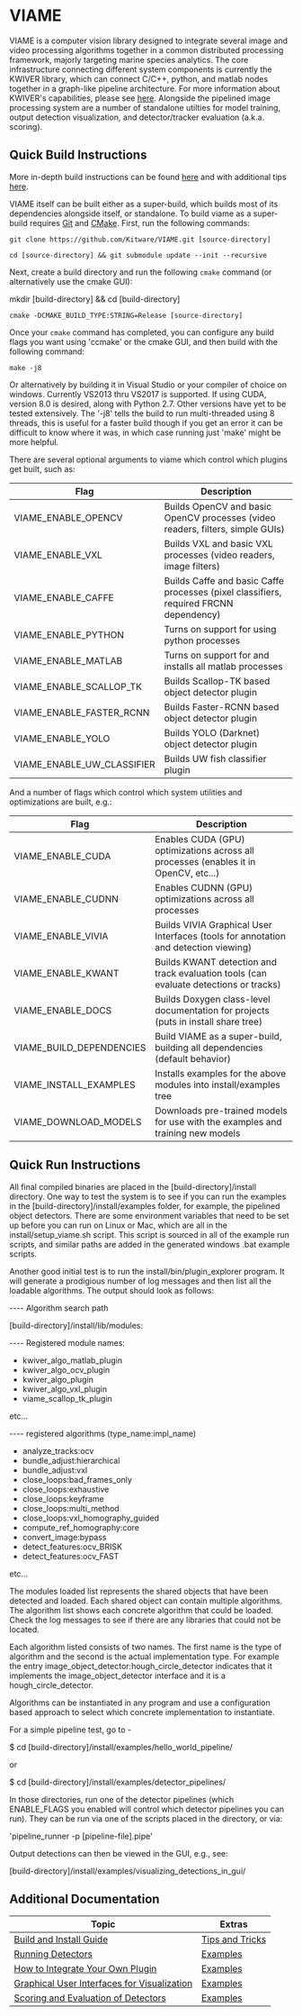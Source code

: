 
VIAME
=====

VIAME is a computer vision library designed to integrate several image and
video processing algorithms together in a common distributed processing framework,
majorly targeting marine species analytics. The core infrastructure connecting
different system components is currently the KWIVER library, which can connect
C/C++, python, and matlab nodes together in a graph-like pipeline architecture.
For more information about KWIVER's capabilities, please
see [here](https://github.com/Kitware/kwiver/). Alongside the pipelined image
processing system are a number of standalone utilties for model training,
output detection visualization, and detector/tracker evaluation (a.k.a. scoring).


Quick Build Instructions
------------------------

More in-depth build instructions can be found [here](doc/build_and_install_guide.rst)
and with additional tips [here](doc/build_tips_n_tricks.md).

VIAME itself can be built either as a super-build, which builds most of its
dependencies alongside itself, or standalone. To build viame as a super-build
requires [Git](https://git-scm.com/) and [CMake](https://cmake.org/). First,
run the following commands:

	git clone https://github.com/Kitware/VIAME.git [source-directory]

	cd [source-directory] && git submodule update --init --recursive

Next, create a build directory and run the following `cmake` command (or alternatively
use the cmake GUI):

  mkdir [build-directory] && cd [build-directory]

	cmake -DCMAKE_BUILD_TYPE:STRING=Release [source-directory]

Once your `cmake` command has completed, you can configure any build flags you want
using 'ccmake' or the cmake GUI, and then build with the following command:

	make -j8

Or alternatively by building it in Visual Studio or your compiler of choice on windows.
Currently VS2013 thru VS2017 is supported. If using CUDA, version 8.0 is desired,
along with Python 2.7. Other versions have yet to be tested extensively. The '-j8' tells
the build to run multi-threaded using 8 threads, this is useful for a faster build though
if you get an error it can be difficult to know where it was, in which case running just
'make' might be more helpful.

There are several optional arguments to viame which control which plugins get built, such as:

<center>

| Flag                         | Description                                                                           |
|------------------------------|---------------------------------------------------------------------------------------|
| VIAME_ENABLE_OPENCV          | Builds OpenCV and basic OpenCV processes (video readers, filters, simple GUIs)        |
| VIAME_ENABLE_VXL             | Builds VXL and basic VXL processes (video readers, image filters)                     |
| VIAME_ENABLE_CAFFE           | Builds Caffe and basic Caffe processes (pixel classifiers, required FRCNN dependency) |
| VIAME_ENABLE_PYTHON          | Turns on support for using python processes                                           |
| VIAME_ENABLE_MATLAB          | Turns on support for and installs all matlab processes                                |
| VIAME_ENABLE_SCALLOP_TK      | Builds Scallop-TK based object detector plugin                                        |
| VIAME_ENABLE_FASTER_RCNN     | Builds Faster-RCNN based object detector plugin                                       |
| VIAME_ENABLE_YOLO            | Builds YOLO (Darknet) object detector plugin                                          |
| VIAME_ENABLE_UW_CLASSIFIER   | Builds UW fish classifier plugin                                                      |

</center>

And a number of flags which control which system utilities and optimizations are built, e.g.:

<center>

| Flag                         | Description                                                                                 |
|------------------------------|---------------------------------------------------------------------------------------------|
| VIAME_ENABLE_CUDA            | Enables CUDA (GPU) optimizations across all processes (enables it in OpenCV, etc...)        |
| VIAME_ENABLE_CUDNN           | Enables CUDNN (GPU) optimizations across all processes                                      |
| VIAME_ENABLE_VIVIA           | Builds VIVIA Graphical User Interfaces (tools for annotation and detection viewing)         |
| VIAME_ENABLE_KWANT           | Builds KWANT detection and track evaluation tools (can evaluate detections or tracks)       |
| VIAME_ENABLE_DOCS            | Builds Doxygen class-level documentation for projects (puts in install share tree)          |
| VIAME_BUILD_DEPENDENCIES     | Build VIAME as a super-build, building all dependencies (default behavior)                  |
| VIAME_INSTALL_EXAMPLES       | Installs examples for the above modules into install/examples tree                          |
| VIAME_DOWNLOAD_MODELS        | Downloads pre-trained models for use with the examples and training new models              |

</center>

Quick Run Instructions
----------------------

All final compiled binaries are placed in the [build-directory]/install directory.
One way to test the system is to see if you can run the examples in the [build-directory]/install/examples
folder, for example, the pipelined object detectors. There are some environment variables
that need to be set up before you can run on Linux or Mac, which are all in the
install/setup_viame.sh script. This script is sourced in all of the example run
scripts, and similar paths are added in the generated windows .bat example scripts.

Another good initial test is to run the install/bin/plugin_explorer program. It
will generate a prodigious number of log messages and then list all the loadable
algorithms. The output should look as follows:

---- Algorithm search path

[build-directory]/install/lib/modules:

---- Registered module names:

*  kwiver_algo_matlab_plugin
*  kwiver_algo_ocv_plugin
*  kwiver_algo_plugin
*  kwiver_algo_vxl_plugin
*  viame_scallop_tk_plugin

etc...


---- registered algorithms (type_name:impl_name)

*  analyze_tracks:ocv
*  bundle_adjust:hierarchical
*  bundle_adjust:vxl
*  close_loops:bad_frames_only
*  close_loops:exhaustive
*  close_loops:keyframe
*  close_loops:multi_method
*  close_loops:vxl_homography_guided
*  compute_ref_homography:core
*  convert_image:bypass
*  detect_features:ocv_BRISK
*  detect_features:ocv_FAST

etc...

The modules loaded list represents the shared objects that have been detected
and loaded. Each shared object can contain multiple algorithms. The algorithm
list shows each concrete algorithm that could be loaded. Check the log messages
to see if there are any libraries that could not be located.

Each algorithm listed consists of two names. The first name is the type of
algorithm and the second is the actual implementation type. For example the
entry image_object_detector:hough_circle_detector indicates that it implements
the image_object_detector interface and it is a hough_circle_detector.

Algorithms can be instantiated in any program and use a configuration based
approach to select which concrete implementation to instantiate.

For a simple pipeline test, go to -

$ cd [build-directory]/install/examples/hello_world_pipeline/

or

$ cd [build-directory]/install/examples/detector_pipelines/

In those directories, run one of the detector pipelines (which ENABLE_FLAGS you
enabled will control which detector pipelines you can run). They can be
run via one of the scripts placed in the directory, or via:

'pipeline_runner -p [pipeline-file].pipe'

Output detections can then be viewed in the GUI, e.g., see:

[build-directory]/install/examples/visualizing_detections_in_gui/

Additional Documentation
------------------------

| Topic                                                                    |  Extras                                                   |
|--------------------------------------------------------------------------|------------------------------------------------------------|
| [Build and Install Guide](doc/build_and_install_guide.rst)               |  [Tips and Tricks](doc/build_tips_n_tricks.md)             |
| [Running Detectors](doc/detector_introduction.rst)                       |  [Examples](examples/detector_pipelines)                   |
| [How to Integrate Your Own Plugin](doc/cxx_plugin_creation.md)           |  [Examples](plugins)                                       |
| [Graphical User Interfaces for Visualization](doc/vpview_gui_introduction.md) |  [Examples](examples/visualizing_detections_in_gui)   |
| [Scoring and Evaluation of Detectors](doc/vpview_gui_introduction.md)     |  [Examples](examples/visualizing_detections_in_gui)       |





 










